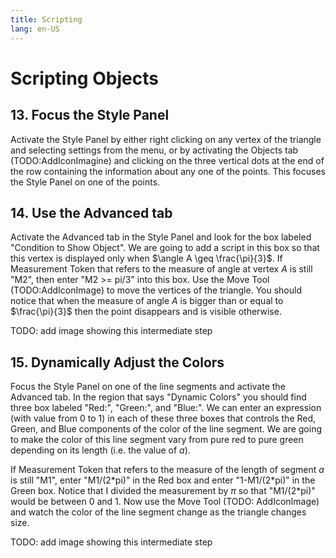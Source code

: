 ```yaml
---
title: Scripting
lang: en-US
---
```


# Scripting Objects

## 13. Focus the Style Panel

Activate the Style Panel by either right clicking on any vertex of the triangle and selecting settings from the menu, or by activating the Objects tab (TODO:AddIconImagine) and clicking on the three vertical dots at the end of the row containing the information about any one of the points. This focuses the Style Panel on one of the points.

## 14. Use the Advanced tab

Activate the Advanced tab in the Style Panel and look for the box labeled "Condition to Show Object". We are going to add a script in this box so that this vertex is displayed only when $\angle A \geq \frac{\pi}{3}$. If Measurement Token that refers to the measure of angle at vertex $A$ is still "M2", then enter "M2 >= pi/3" into this box. Use the Move Tool (TODO:AddIconImage) to move the vertices of the triangle. You should notice that when the measure of angle $A$ is bigger than or equal to $\frac{\pi}{3}$ then the point disappears and is visible otherwise.

TODO: add image showing this intermediate step

## 15. Dynamically Adjust the Colors

Focus the Style Panel on one of the line segments and activate the Advanced tab. In the region that says "Dynamic Colors" you should find three box labeled "Red:", "Green:", and "Blue:". We can enter an expression (with value from 0 to 1) in each of these three boxes that controls the Red, Green, and Blue components of the color of the line segment. We are going to make the color of this line segment vary from pure red to pure green depending on its length (i.e. the value of $a$).

If Measurement Token that refers to the measure of the length of segment $a$ is still "M1", enter "M1/(2\*pi)" in the Red box and enter "1-M1/(2\*pi)" in the Green box. Notice that I divided the measurement by $\pi$ so that "M1/(2\*pi)" would be between 0 and 1. Now use the Move Tool (TODO: AddIconImage) and watch the color of the line segment change as the triangle changes size.

TODO: add image showing this intermediate step
